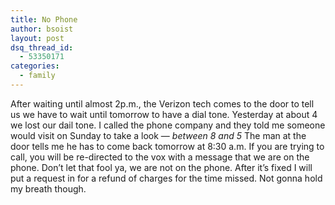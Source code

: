 ```yaml
---
title: No Phone
author: bsoist
layout: post
dsq_thread_id:
  - 53350171
categories:
  - family
---
```

After waiting until almost 2p.m., the Verizon tech comes to the door to tell us we have to wait until tomorrow to have a dial tone. Yesterday at about 4 we lost our dail tone. I called the phone company and they told me someone would visit on Sunday to take a look &#8212; *between 8 and 5* <i class="fa fa-smile-o"></i> The man at the door tells me he has to come back tomorrow at 8:30 a.m. If you are trying to call, you will be re-directed to the vox with a message that we are on the phone. Don&#8217;t let that fool ya, we are not on the phone. After it&#8217;s fixed I will put a request in for a refund of charges for the time missed. Not gonna hold my breath though.
